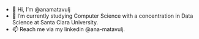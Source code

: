 - 👋 Hi, I’m @anamatavulj
- 🌱 I’m currently studying Computer Science with a concentration in Data Science at Santa Clara University. 
- 📫 Reach me via my linkedin @ana-matavulj. 

<!---
anamatavulj/anamatavulj is a ✨ special ✨ repository because its `README.md` (this file) appears on your GitHub profile.
You can click the Preview link to take a look at your changes.
--->
